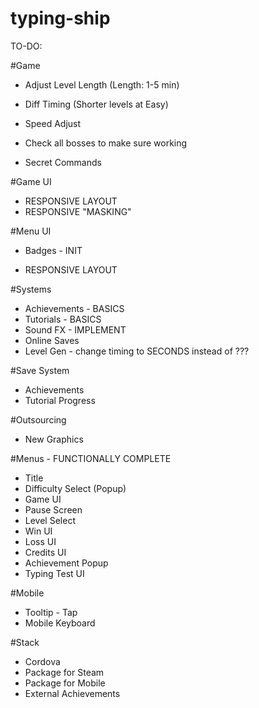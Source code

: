 # typing-ship

TO-DO:

#Game
- Adjust Level Length (Length: 1-5 min)
- Diff Timing (Shorter levels at Easy)
- Speed Adjust

- Check all bosses to make sure working
- Secret Commands

#Game UI
- RESPONSIVE LAYOUT
- RESPONSIVE "MASKING"

#Menu UI
- Badges - INIT

- RESPONSIVE LAYOUT

#Systems
- Achievements - BASICS
- Tutorials - BASICS
- Sound FX - IMPLEMENT
- Online Saves
- Level Gen - change timing to SECONDS instead of ???

#Save System
- Achievements
- Tutorial Progress

#Outsourcing
- New Graphics

#Menus - FUNCTIONALLY COMPLETE
- Title
- Difficulty Select (Popup)
- Game UI
- Pause Screen
- Level Select
- Win UI
- Loss UI
- Credits UI
- Achievement Popup
- Typing Test UI


#Mobile
- Tooltip - Tap
- Mobile Keyboard

#Stack
- Cordova
- Package for Steam
- Package for Mobile
- External Achievements
